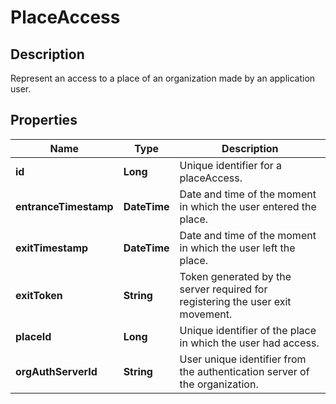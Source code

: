 # PlaceAccess

## Description
Represent an access to a place of an organization made by an application user.

## Properties

Name | Type | Description
------------ | ------------- | -------------
**id** | **Long** | Unique identifier for a placeAccess.
**entranceTimestamp** | **DateTime** | Date and time of the moment in which the user entered the place.
**exitTimestamp** | **DateTime** | Date and time of the moment in which the user left the place.
**exitToken** | **String** | Token generated by the server required for registering the user exit movement.
**placeId** | **Long** | Unique identifier of the place in which the user had access.
**orgAuthServerId** | **String** | User unique identifier from the authentication server of the organization.



